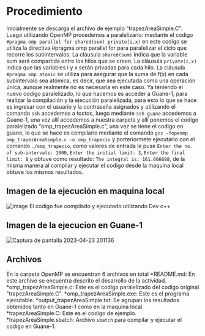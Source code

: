 # Procedimiento
Inicialmente se descarga el archivo de ejemplo "trapezAreaSimple.C".
Luego utilizando OpenMP procedemos a paralelizarlo:
mediante el codigo ```#pragma omp parallel for shared(sum) private(i,x)``` en este codigo se utiliza la directiva #pragma omp parallel for para paralelizar el ciclo que recorre los subintervalos.
La cláusula ```shared(sum)``` indica que la variable sum será compartida entre los hilos que se creen.
La cláusula ```private(i,x)``` indica que las variables i y x serán privadas para cada hilo.
La cláusula ```#pragma omp atomic``` se utiliza para asegurar que la suma de f(x) en cada subintervalo sea atómica, es decir, que sea ejecutada como una operación única, aunque realmente no es necesaria en este caso.
Ya teniendo el nuevo codigo paralelizado, lo que hacemos es acceder a Guane-1, para realizar la compilación y la ejecución paralelizada, para esto lo que se hace es ingresar con el usuario y la contraseña asignados y utilizando el comando ```ssh``` accedemos a toctoc, luego mediante ```ssh guane``` accedemos a Guane-1, una vez allí accedemos a nuestra carpeta y allí ponemos el codigo paralelizado "omp_trapezAreaSimple.c", una vez se tiene el codigo en guane, lo que se hace es compilarlo mediante el comando ```gcc -fopenmp omp_trapezAreaSimple.c -o omp_trapecio``` y porteriormete ejecutarlo con el comando ```./omp_trapecio```, como valores de entrada le puse ```Enter the no. of sub-intervals: 1000```, ```Enter the initial limit: 3```, ```Enter the final limit: 8``` y obtuve como resultado: ```The integral is: 161.666688```, de la misma manera al compilar y ejecutar el codigo desde la maquina local obtuve los mismos resultados.
## Imagen de la ejecución en maquina local
![image](https://user-images.githubusercontent.com/82180254/233878395-f34f19da-3b9b-443f-99ad-4df75afbd941.png)
El codigo fue compilado y ejecutado utilizando Dev c++
## Imagen de la ejecucion en Guane-1
![Captura de pantalla 2023-04-23 201136](https://user-images.githubusercontent.com/82180254/233878409-ee39c055-7fff-4f3d-ab9c-f84c97fd9aeb.png)
## Archivos
En la carpeta OpenMP se encuentran 6 archivos en total
*README.md: En este archivo se encuentra descrito el desarrollo de la actividad.
*omp_trapezAreaSimple.c: Este es el codigo paralelizado del codigo original "trapezAreaSimple.C".
*omp_trapezAreaSimple.exe: Este es el programa ejecutable.
*output_trapezAreaSimple.txt: Se agrupan los resultados obtenidos tanto en Guane-1 como en la maquina local.
*trapezAreaSimple.C: Este es el codigo de ejemplo.
*trapezAreaSimple.sbatch: Archivo ```sbatch``` para compilar y ejecutar el codigo en Guane-1.

